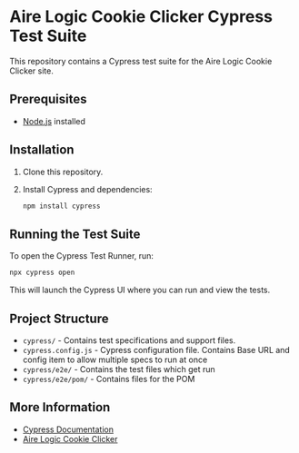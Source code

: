 # Aire Logic Cookie Clicker Cypress Test Suite

This repository contains a Cypress test suite for the Aire Logic Cookie Clicker site.

## Prerequisites

- [Node.js](https://nodejs.org/) installed

## Installation

1. Clone this repository.
2. Install Cypress and dependencies:

    ```bash
    npm install cypress
    ```

## Running the Test Suite

To open the Cypress Test Runner, run:

```bash
npx cypress open
```

This will launch the Cypress UI where you can run and view the tests.

## Project Structure

- `cypress/` - Contains test specifications and support files.
- `cypress.config.js` - Cypress configuration file. Contains Base URL and config item to allow multiple specs to run at once
- `cypress/e2e/` - Contains the test files which get run
- `cypress/e2e/pom/` - Contains files for the POM

## More Information

- [Cypress Documentation](https://docs.cypress.io/)
- [Aire Logic Cookie Clicker](https://christopher-corbishley-2025-05-27.cookieclickertechtest.airelogic.com/)

